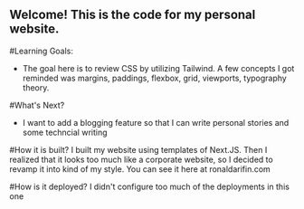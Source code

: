 ## Welcome! This is the code for my personal website.

#Learning Goals:
- The goal here is to review CSS by utilizing Tailwind. A few concepts I got reminded was margins, paddings, flexbox, grid, viewports, typography theory.

#What's Next?
- I want to add a blogging feature so that I can write personal stories and some techncial writing

#How it is built?
I built my website using templates of Next.JS. Then I realized that it looks too much like a corporate website, so I decided to revamp it into kind of my style.
You can see it here at ronaldarifin.com

#How is it deployed?
I didn't configure too much of the deployments in this one
